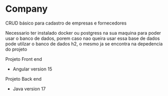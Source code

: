 # Company

CRUD básico para cadastro de empresas e fornecedores

Necessario ter instalado docker ou postgress na sua maquina para poder usar o banco de dados, porem caso nao queira usar essa base de dados pode utilzar o banco de dados h2, o mesmo ja se encontra na depedencia do projeto

Projeto Front end

* Angular version 15 

Projeto Back end 

* Java version 17
